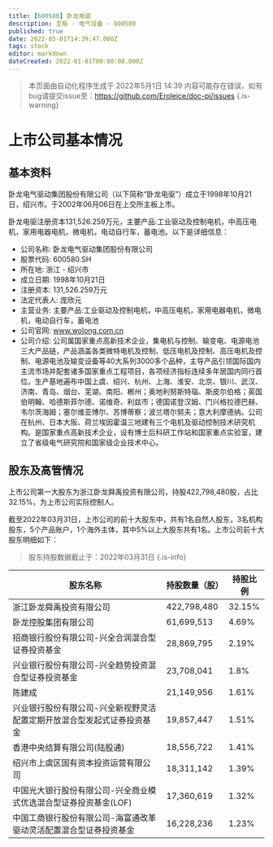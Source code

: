 ```yaml
---
title: [600580] 卧龙电驱
description: 主板 - 电气设备 - 600580
published: true
date: 2022-05-01T14:39:47.000Z
tags: stock
editor: markdown
dateCreated: 2022-01-01T00:00:00.000Z
---
```


> 本页面由自动化程序生成于 2022年5月1日 14:39
> 内容可能存在错误，如有bug请提交issue至：https://github.com/Eroleice/doc-pi/issues
{.is-warning}

# 上市公司基本情况

## 基本资料

卧龙电气驱动集团股份有限公司（以下简称“卧龙电驱”）成立于1998年10月21日，绍兴市。于2002年06月06日在上交所主板上市。

卧龙电驱注册资本131,526.259万元，主要产品:工业驱动及控制电机，中高压电机，家用电器电机，微电机，电动自行车，蓄电池。以下是详细信息：

- 公司名称: 卧龙电气驱动集团股份有限公司
- 股票代码: 600580.SH
- 所在地: 浙江 - 绍兴市
- 成立日期: 1998年10月21日
- 注册资本: 131,526.259万元
- 法定代表人: 庞欣元
- 主营业务: 主要产品:工业驱动及控制电机，中高压电机，家用电器电机，微电机，电动自行车，蓄电池
- 公司官网: www.wolong.com.cn
- 公司介绍: 公司属国家重点高新技术企业，集电机与控制、输变电、电源电池三大产品链，产品涵盖各类微特电机及控制、低压电机及控制、高压电机及控制、电源电池及输变设备等40大系列3000多个品种，主导产品引领国际国内主流市场并配套诸多国家重点工程项目，各项经济指标连续多年居国内同行首位。生产基地遍布中国上虞、绍兴、杭州、上海、淮安、北京、银川、武汉、济南、青岛、烟台、芜湖、南阳、郴州；奥地利努斯特瑙、斯皮尔伯格；英国伯明翰、哈德斯菲尔德、诺维奇、利兹市；德国诺登汉姆、门兴格拉德巴赫、韦尔茨海姆；塞尔维亚博尔、苏博蒂察；波兰塔尔努夫；意大利摩德纳。公司在杭州、日本大阪、荷兰埃因霍温三地建有三个电机及驱动控制技术研究机构。是国家重点高新技术企业，设有博士后科研工作站和国家重点实验室，建立了省级电气研究院和国家级企业技术中心。


## 股东及高管情况

上市公司第一大股东为浙江卧龙舜禹投资有限公司，持股422,798,480股，占比32.15%，为上市公司实际控制人。

截至2022年03月31日，上市公司的前十大股东中，共有1名自然人股东，3名机构股东，5个产品账户，1个海外主体，其中5%以上大股东共有1名。上市公司前十大股东明细如下：

> 股东持股数据截止于：2022年03月31日
{.is-info}

| 股东名称 | 持股数量（股） | 持股比例 |
| --- | --- | --- |
| 浙江卧龙舜禹投资有限公司 | 422,798,480 | 32.15% |
| 卧龙控股集团有限公司 | 61,699,513 | 4.69% |
| 招商银行股份有限公司-兴全合润混合型证券投资基金 | 28,869,795 | 2.19% |
| 兴业银行股份有限公司-兴全趋势投资混合型证券投资基金 | 23,708,041 | 1.8% |
| 陈建成 | 21,149,956 | 1.61% |
| 兴业银行股份有限公司-兴全新视野灵活配置定期开放混合型发起式证券投资基金 | 19,857,447 | 1.51% |
| 香港中央结算有限公司(陆股通) | 18,556,722 | 1.41% |
| 绍兴市上虞区国有资本投资运营有限公司 | 18,311,142 | 1.39% |
| 中国光大银行股份有限公司-兴全商业模式优选混合型证券投资基金(LOF) | 17,360,619 | 1.32% |
| 中国工商银行股份有限公司-海富通改革驱动灵活配置混合型证券投资基金 | 16,228,236 | 1.23% |




